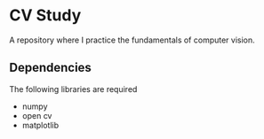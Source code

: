 # CV Study

A repository where I practice the fundamentals of computer vision.

## Dependencies

The following libraries are required

- numpy
- open cv
- matplotlib
